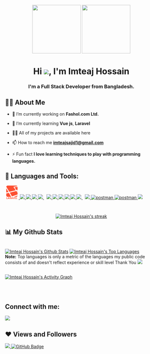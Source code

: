 <p align="center"> <img src="https://octodex.github.com/images/daftpunktocat-thomas.gif" height="160px" width="160px"> <img src="https://octodex.github.com/images/daftpunktocat-guy.gif" height="160px" width="160px"> </p>
<h1 align="center">Hi <img src="https://raw.githubusercontent.com/MartinHeinz/MartinHeinz/master/wave.gif" width="30px">, I'm Imteaj Hossain</h1>
<h3 align="center">I'm a Full Stack Developer from Bangladesh.</h3>

## 🙋‍♂️ About Me

- 🔭 I’m currently working on **Fashol.com Ltd.**

- 🌱 I’m currently learning **Vue js**, **Laravel**

- 👨‍💻 All of my projects are available here

- 📫 How to reach me **imteajsajid1@gmail.com**

- ⚡ Fun fact **I love learning techniques to play with programming languages.**

## 🚀 Languages and Tools:

<p align="left">
<a href="https://laravel.com" target="_blank"> <img src="https://raw.githubusercontent.com/devicons/devicon/master/icons/laravel/laravel-plain-wordmark.svg" alt="laravel" width="45" height="45"/> </a> 
    <a href="https://vuejs.org/" target="_blank"> <img src="https://img.icons8.com/color/48/000000/vue-js.png"/> </a>
     <a href="https://Php.com/" target="_blank"> <img src="https://img.icons8.com/color/48/000000/php.png"/> </a>
    <a href="https://developer.mozilla.org/en-US/docs/Web/JavaScript" target="_blank"> <img src="https://img.icons8.com/color/48/000000/javascript.png"/> </a>
    <a style="padding-right:8px;" href="https://nodejs.org" target="_blank"> <img src="https://img.icons8.com/color/48/000000/nodejs.png"/> </a>
    <a href="https://www.java.com" target="_blank"> <img src="https://img.icons8.com/color/48/000000/java-coffee-cup-logo.png"/> </a>
    <a href="https://www.w3.org/html/" target="_blank"> <img src="https://img.icons8.com/color/48/000000/html-5.png"/> </a> 
    <a href="https://www.w3schools.com/css/" target="_blank"> <img src="https://img.icons8.com/color/48/000000/css3.png"/> </a> 
    <a href="https://getbootstrap.com" target="_blank"> <img src="https://img.icons8.com/color/48/000000/bootstrap.png"/> </a> 
    <a href="https://www.python.org" target="_blank"> <img src="https://img.icons8.com/color/48/000000/python.png"/> </a> 
    <a style="padding-right:8px;" href="https://www.mysql.com/" target="_blank"> <img src="https://img.icons8.com/fluent/50/000000/mysql-logo.png"/> </a>
    <a href="https://firebase.google.com/" target="_blank"> <img src="https://img.icons8.com/color/48/000000/firebase.png"/> </a> 
    <a href="https://postman.com" target="_blank"> <img src="https://img.icons8.com/color/48/000000/docker.png" alt="postman" width="45" height="45"/> </a>   
    <a href="https://docker.com" target="_blank"> <img src="https://www.vectorlogo.zone/logos/getpostman/getpostman-icon.svg" alt="postman" width="45" height="45"/> </a>   
    <a href="https://git-scm.com/" target="_blank"> <img src="https://img.icons8.com/color/48/000000/git.png"/> </a> 
    <!-- <a href="https://redux.js.org" target="_blank"> <img src="https://img.icons8.com/color/48/000000/redux.png"/> </a> -->
   
</p>

<!-- [![React Badge](https://img.shields.io/badge/-React-61DBFB?style=for-the-badge&labelColor=black&logo=react&logoColor=61DBFB)](#)  [![Javascript Badge](https://img.shields.io/badge/-Javascript-F0DB4F?style=for-the-badge&labelColor=black&logo=javascript&logoColor=F0DB4F)](#) [![Typescript Badge](https://img.shields.io/badge/-Typescript-007acc?style=for-the-badge&labelColor=black&logo=typescript&logoColor=007acc)](#) [![Nodejs Badge](https://img.shields.io/badge/-Nodejs-3C873A?style=for-the-badge&labelColor=black&logo=node.js&logoColor=3C873A)](#) [![GraphQL Badge](https://img.shields.io/badge/-GraphQl-e535ab?style=for-the-badge&labelColor=black&logo=node.js&logoColor=e535ab)](#) -->
<br/>

<p align="center">
    <a href="https://github.com/imteajsajid12">
        <img title="🔥 Get streak stats for your profile at git.io/streak-stats" alt="Imteaj Hossain's streak" src="https://github-readme-streak-stats.herokuapp.com/?user=imteajsajid12&theme=black-ice&hide_border=true&stroke=0000&background=060A0CD0"/>
    </a>
</p>

## 📊 My Github Stats

  <br/>
    <a href="https://github.com/imteajsajid12/github-readme-stats"><img alt="Imteaj Hossain's Github Stats" src="https://github-readme-stats.vercel.app/api?username=imteajsajid12&show_icons=true&count_private=true&theme=react&hide_border=true&bg_color=0D1117" /></a>
  <a href="https://github.com/imteajsajid12/github-readme-stats"><img alt="Imteaj Hossain's Top Languages" src="https://github-readme-stats.vercel.app/api/top-langs/?username=imteajsajid12&langs_count=8&count_private=true&layout=compact&theme=react&hide_border=true&bg_color=0D1117" /></a>
  <br/>
  <b>Note:</b> Top languages is only a metric of the languages my public code consists of and doesn't reflect experience or skill level Thank You <img src="https://img.icons8.com/office/16/000000/happy--v2.png"/>

<br/>
<br/>

<a href="https://github.com/imteajsajid12/github-readme-activity-graph"><img alt="Imteaj Hossain's Activity Graph" src="https://activity-graph.herokuapp.com/graph?username=imteajsajid12&bg_color=0D1117&color=5BCDEC&line=5BCDEC&point=FFFFFF&hide_border=true" /></a>

<br/>
<br/>

## Connect with me:

<p align="left">

<!-- <a href = "https://www.linkedin.com/in/rayhan-al-shorif-b552b1147"><img src="https://img.icons8.com/fluency/48/000000/linkedin.png"/></a> -->

<a href = "https://www.facebook.com/imteaj.sajid.9/"><img src="https://img.icons8.com/color/48/000000/facebook.png"/></a>

</p>

## ❤ Views and Followers

<a href="https://github.com/Meghna-DAS/github-profile-views-counter">
    <img src="https://komarev.com/ghpvc/?username=imteajsajid12">
</a>
<a href="https://github.com/imteajsajid12?tab=followers"><img src="https://img.shields.io/github/followers/imteajsajid12?label=Followers&style=social" alt="GitHub Badge"></a>
